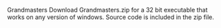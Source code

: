 Grandmasters
Download Grandmasters.zip for a 32 bit executable that works on any version of windows. Source code is included in the zip file.
